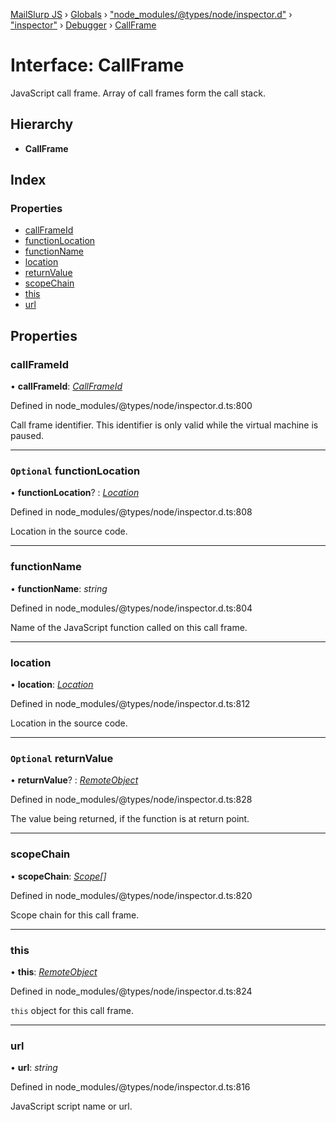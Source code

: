 [MailSlurp JS](../README.md) › [Globals](../globals.md) › ["node_modules/@types/node/inspector.d"](../modules/_node_modules__types_node_inspector_d_.md) › ["inspector"](../modules/_node_modules__types_node_inspector_d_._inspector_.md) › [Debugger](../modules/_node_modules__types_node_inspector_d_._inspector_.debugger.md) › [CallFrame](_node_modules__types_node_inspector_d_._inspector_.debugger.callframe.md)

# Interface: CallFrame

JavaScript call frame. Array of call frames form the call stack.

## Hierarchy

* **CallFrame**

## Index

### Properties

* [callFrameId](_node_modules__types_node_inspector_d_._inspector_.debugger.callframe.md#callframeid)
* [functionLocation](_node_modules__types_node_inspector_d_._inspector_.debugger.callframe.md#optional-functionlocation)
* [functionName](_node_modules__types_node_inspector_d_._inspector_.debugger.callframe.md#functionname)
* [location](_node_modules__types_node_inspector_d_._inspector_.debugger.callframe.md#location)
* [returnValue](_node_modules__types_node_inspector_d_._inspector_.debugger.callframe.md#optional-returnvalue)
* [scopeChain](_node_modules__types_node_inspector_d_._inspector_.debugger.callframe.md#scopechain)
* [this](_node_modules__types_node_inspector_d_._inspector_.debugger.callframe.md#this)
* [url](_node_modules__types_node_inspector_d_._inspector_.debugger.callframe.md#url)

## Properties

###  callFrameId

• **callFrameId**: *[CallFrameId](../modules/_node_modules__types_node_inspector_d_._inspector_.debugger.md#callframeid)*

Defined in node_modules/@types/node/inspector.d.ts:800

Call frame identifier. This identifier is only valid while the virtual machine is paused.

___

### `Optional` functionLocation

• **functionLocation**? : *[Location](_node_modules__types_node_inspector_d_._inspector_.debugger.location.md)*

Defined in node_modules/@types/node/inspector.d.ts:808

Location in the source code.

___

###  functionName

• **functionName**: *string*

Defined in node_modules/@types/node/inspector.d.ts:804

Name of the JavaScript function called on this call frame.

___

###  location

• **location**: *[Location](_node_modules__types_node_inspector_d_._inspector_.debugger.location.md)*

Defined in node_modules/@types/node/inspector.d.ts:812

Location in the source code.

___

### `Optional` returnValue

• **returnValue**? : *[RemoteObject](_node_modules__types_node_inspector_d_._inspector_.runtime.remoteobject.md)*

Defined in node_modules/@types/node/inspector.d.ts:828

The value being returned, if the function is at return point.

___

###  scopeChain

• **scopeChain**: *[Scope](_node_modules__types_node_inspector_d_._inspector_.debugger.scope.md)[]*

Defined in node_modules/@types/node/inspector.d.ts:820

Scope chain for this call frame.

___

###  this

• **this**: *[RemoteObject](_node_modules__types_node_inspector_d_._inspector_.runtime.remoteobject.md)*

Defined in node_modules/@types/node/inspector.d.ts:824

<code>this</code> object for this call frame.

___

###  url

• **url**: *string*

Defined in node_modules/@types/node/inspector.d.ts:816

JavaScript script name or url.
